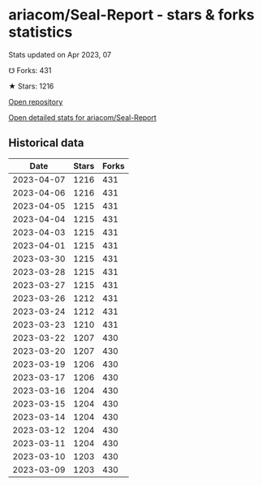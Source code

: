 # ariacom/Seal-Report - stars & forks statistics

Stats updated on Apr 2023, 07

☋ Forks: 431

★ Stars: 1216

[Open repository](https://github.com/ariacom/Seal-Report)

[Open detailed stats for ariacom/Seal-Report](https://reviewgithub.com/rep/ariacom/Seal-Report)

## Historical data
| Date | Stars | Forks |
|------|-------|-------|
| 2023-04-07 | 1216 | 431 | 
| 2023-04-06 | 1216 | 431 | 
| 2023-04-05 | 1215 | 431 | 
| 2023-04-04 | 1215 | 431 | 
| 2023-04-03 | 1215 | 431 | 
| 2023-04-01 | 1215 | 431 | 
| 2023-03-30 | 1215 | 431 | 
| 2023-03-28 | 1215 | 431 | 
| 2023-03-27 | 1215 | 431 | 
| 2023-03-26 | 1212 | 431 | 
| 2023-03-24 | 1212 | 431 | 
| 2023-03-23 | 1210 | 431 | 
| 2023-03-22 | 1207 | 430 | 
| 2023-03-20 | 1207 | 430 | 
| 2023-03-19 | 1206 | 430 | 
| 2023-03-17 | 1206 | 430 | 
| 2023-03-16 | 1204 | 430 | 
| 2023-03-15 | 1204 | 430 | 
| 2023-03-14 | 1204 | 430 | 
| 2023-03-12 | 1204 | 430 | 
| 2023-03-11 | 1204 | 430 | 
| 2023-03-10 | 1203 | 430 | 
| 2023-03-09 | 1203 | 430 | 

